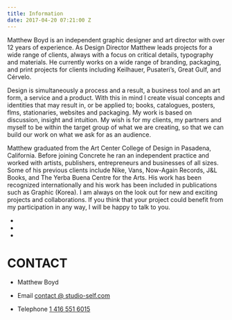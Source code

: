 ```yaml
---
title: Information
date: 2017-04-20 07:21:00 Z
---
```


Matthew Boyd is an independent graphic designer and art director with over 12 years of experience. As Design Director Matthew leads projects for a wide range of clients, always with a focus on critical details, typography and materials. He currently works on a wide range of branding, packaging, and print projects for clients including Keilhauer, Pusateri’s, Great Gulf, and Cérvelo.

Design is simultaneously a process and a result, a business tool and an art form, a service and a product. With this in mind I create visual concepts and identities that may result in, or be applied to; books, catalogues, posters, flms, stationaries, websites and packaging. My work is based on discussion, insight and intuition. My wish is for my clients, my partners and myself to be within the target group of what we are creating, so that we can build our work on what we ask for as an audience.

Matthew graduated from the Art Center College of Design in Pasadena, California. Before joining Concrete he ran an independent practice and worked with artists, publishers, entrepreneurs and businesses of all sizes. Some of his previous clients include Nike, Vans, Now-Again Records, J&L Books, and The Yerba Buena Centre for the Arts. His work has been recognized internationally and his work has been included in publications such as Graphic (Korea). I am always on the look out for new and exciting projects and collaborations. If you think that your project could benefit from my participation in any way, I will be happy to talk to you.

*  
*  
*  

# CONTACT

* Matthew Boyd

* Email [contact @ studio-self.com](mailto:contact@studio-self.com)

* Telephone [1 416 551 6015](tel:14165516015)